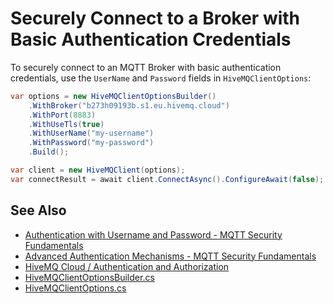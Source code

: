 # Securely Connect to a Broker with Basic Authentication Credentials

To securely connect to an MQTT Broker with basic authentication credentials, use the `UserName` and `Password` fields in `HiveMQClientOptions`:

```csharp
var options = new HiveMQClientOptionsBuilder()
    .WithBroker("b273h09193b.s1.eu.hivemq.cloud")
    .WithPort(8883)
    .WithUseTls(true)
    .WithUserName("my-username")
    .WithPassword("my-password")
    .Build();

var client = new HiveMQClient(options);
var connectResult = await client.ConnectAsync().ConfigureAwait(false);
```

## See Also

* [Authentication with Username and Password - MQTT Security Fundamentals](https://www.hivemq.com/blog/mqtt-security-fundamentals-authentication-username-password/)
* [Advanced Authentication Mechanisms - MQTT Security Fundamentals](https://www.hivemq.com/blog/mqtt-security-fundamentals-advanced-authentication-mechanisms/)
* [HiveMQ Cloud / Authentication and Authorization](https://docs.hivemq.com/hivemq-cloud/authn-authz.html)
* [HiveMQClientOptionsBuilder.cs](https://github.com/hivemq/hivemq-mqtt-client-dotnet/blob/main/Source/HiveMQtt/Client/HiveMQClientOptionsBuilder.cs)
* [HiveMQClientOptions.cs](https://github.com/hivemq/hivemq-mqtt-client-dotnet/blob/main/Source/HiveMQtt/Client/Options/HiveMQClientOptions.cs)
